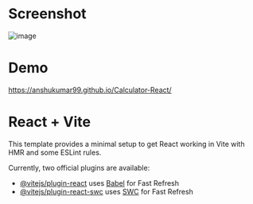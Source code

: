 
# Screenshot
![image](https://github.com/anshuKumar99/Calculator-React/assets/148548385/27c41408-1ff4-4a14-b143-7532ac9aeb69)

# Demo
https://anshukumar99.github.io/Calculator-React/

# React + Vite

This template provides a minimal setup to get React working in Vite with HMR and some ESLint rules.

Currently, two official plugins are available:

- [@vitejs/plugin-react](https://github.com/vitejs/vite-plugin-react/blob/main/packages/plugin-react/README.md) uses [Babel](https://babeljs.io/) for Fast Refresh
- [@vitejs/plugin-react-swc](https://github.com/vitejs/vite-plugin-react-swc) uses [SWC](https://swc.rs/) for Fast Refresh

